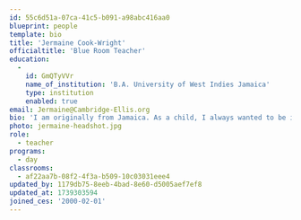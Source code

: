 ```yaml
---
id: 55c6d51a-07ca-41c5-b091-a98abc416aa0
blueprint: people
template: bio
title: 'Jermaine Cook-Wright'
officialtitle: 'Blue Room Teacher'
education:
  -
    id: GmQTyVVr
    name_of_institution: 'B.A. University of West Indies Jamaica'
    type: institution
    enabled: true
email: Jermaine@Cambridge-Ellis.org
bio: 'I am originally from Jamaica. As a child, I always wanted to be in the military, but after a summer of helping a friend who owned a preschool, I found my true calling. I became a preschool teacher in Jamaica in 1997, then moved to the US before the birth of my first daughter. I joined the teaching team at Cambridge-Ellis in 1999. I love being a preschool teacher, and I truly think it’s the best job in the world. I have been married for over two decades, and I have 3 children who have all gone to Cambridge-Ellis.'
photo: jermaine-headshot.jpg
role:
  - teacher
programs:
  - day
classrooms:
  - af22aa7b-08f2-4f3a-b509-10c03031eee4
updated_by: 1179db75-8eeb-4bad-8e60-d5005aef7ef8
updated_at: 1739303594
joined_ces: '2000-02-01'
---
```

